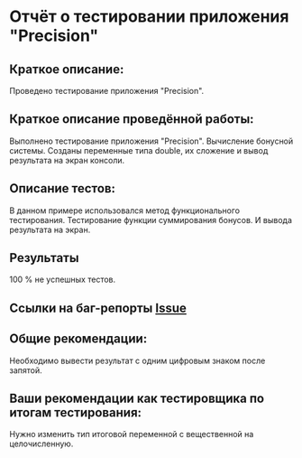 # Отчёт о тестировании приложения "Precision"
## Краткое описание:
Проведено тестирование приложения "Precision". 
## Краткое описание проведённой работы: 
Выполнено тестирование приложения "Precision". Вычисление бонусной системы. Созданы переменные типа double, их сложение и вывод результата на экран консоли.

## Описание тестов:
 В данном примере использовался метод функционального тестирования. Тестирование функции суммирования бонусов. И вывода результата на экран.

## Результаты
 100 % не успешных тестов.

## Ссылки на баг-репорты [Issue](https://github.com/denis-study/Precision/issues)
## Общие рекомендации:
Необходимо вывести результат с одним цифровым знаком после запятой.

## Ваши рекомендации как тестировщика по итогам тестирования: 
Нужно изменить тип итоговой переменной с вещественной на целочисленную. 